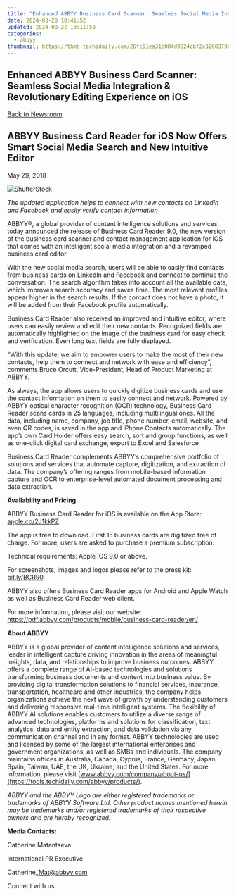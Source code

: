 ```yaml
---
title: "Enhanced ABBYY Business Card Scanner: Seamless Social Media Integration & Revolutionary Editing Experience on iOS"
date: 2024-08-20 10:41:52
updated: 2024-08-22 10:11:58
categories:
  - abbyy
thumbnail: https://thmb.techidaily.com/26fc91ea31b084d9024cbf2c3260379dfbc09b55f5ef939a3a4cdd1934973c13.jpeg
---
```


## Enhanced ABBYY Business Card Scanner: Seamless Social Media Integration & Revolutionary Editing Experience on iOS

[Back to Newsroom](https://tools.techidaily.com/abbyy/products/)

## ABBYY Business Card Reader for iOS Now Offers Smart Social Media Search and New Intuitive Editor

May 29, 2018

![ShutterStock](https://content.abbyy.com/-/media/project/abbyy/abbyy/branchtemplates/shutterstock_1272462163_1296-x-729.jpg?h=729&iar=0&w=1296)

_The updated application helps to connect with new contacts on LinkedIn and Facebook and easily verify contact information_

ABBYY®, a global provider of content intelligence solutions and services, today announced the release of Business Card Reader 9.0, the new version of the business card scanner and contact management application for iOS that comes with an intelligent social media integration and a revamped business card editor.

With the new social media search, users will be able to easily find contacts from business cards on LinkedIn and Facebook and connect to continue the conversation. The search algorithm takes into account all the available data, which improves search accuracy and saves time. The most relevant profiles appear higher in the search results. If the contact does not have a photo, it will be added from their Facebook profile automatically.

Business Card Reader also received an improved and intuitive editor, where users can easily review and edit their new contacts. Recognized fields are automatically highlighted on the image of the business card for easy check and verification. Even long text fields are fully displayed.

“With this update, we aim to empower users to make the most of their new contacts, help them to connect and network with ease and efficiency”, comments Bruce Orcutt, Vice-President, Head of Product Marketing at ABBYY.

As always, the app allows users to quickly digitize business cards and use the contact information on them to easily connect and network. Powered by ABBYY optical character recognition (OCR) technology, Business Card Reader scans cards in 25 languages, including multilingual ones. All the data, including name, company, job title, phone number, email, website, and even QR codes, is saved in the app and iPhone Contacts automatically. The app’s own Card Holder offers easy search, sort and group functions, as well as one-click digital card exchange, export to Excel and Salesforce

Business Card Reader complements ABBYY’s comprehensive portfolio of solutions and services that automate capture, digitization, and extraction of data. The company’s offering ranges from mobile-based information capture and OCR to enterprise-level automated document processing and data extraction.

  
**Availability and Pricing**

ABBYY Business Card Reader for iOS is available on the App Store: [apple.co/2J1kkPZ](https://apple.co/2J1kkPZ "https://apple.co/2J1kkPZ").

The app is free to download. First 15 business cards are digitized free of charge. For more, users are asked to purchase a premium subscription.

Technical requirements: Apple iOS 9.0 or above.

For screenshots, images and logos please refer to the press kit: [bit.ly/BCR90](http://bit.ly/BCR90 "http://bit.ly/BCR90")

ABBYY also offers Business Card Reader apps for Android and Apple Watch as well as Business Card Reader web client.

For more information, please visit our website: <https://pdf.abbyy.com/products/mobile/business-card-reader/en/>

  
**About ABBYY**

ABBYY is a global provider of content intelligence solutions and services, leader in intelligent capture driving innovation in the areas of meaningful insights, data, and relationships to improve business outcomes. ABBYY offers a complete range of AI-based technologies and solutions transforming business documents and content into business value. By providing digital transformation solutions to financial services, insurance, transportation, healthcare and other industries, the company helps organizations achieve the next wave of growth by understanding customers and delivering responsive real-time intelligent systems. The flexibility of ABBYY AI solutions enables customers to utilize a diverse range of advanced technologies, platforms and solutions for classification, text analytics, data and entity extraction, and data validation via any communication channel and in any format. ABBYY technologies are used and licensed by some of the largest international enterprises and government organizations, as well as SMBs and individuals. The company maintains offices in Australia, Canada, Cyprus, France, Germany, Japan, Spain, Taiwan, UAE, the UK, Ukraine, and the United States. For more information, please visit [www.abbyy.com/company/about-us/](https://tools.techidaily.com/abbyy/products/).

_ABBYY and the ABBYY Logo are either registered trademarks or trademarks of ABBYY Software Ltd. Other product names mentioned herein may be trademarks and/or registered trademarks of their respective owners and are hereby recognized._  
  
**Media Contacts:**

Catherine Matantseva

International PR Executive

Catherine\_Mat@abbyy.com

Connect with us

<ins class="adsbygoogle"
     style="display:block"
     data-ad-format="autorelaxed"
     data-ad-client="ca-pub-7571918770474297"
     data-ad-slot="1223367746"></ins>



<ins class="adsbygoogle"
     style="display:block"
     data-ad-client="ca-pub-7571918770474297"
     data-ad-slot="8358498916"
     data-ad-format="auto"
     data-full-width-responsive="true"></ins>

